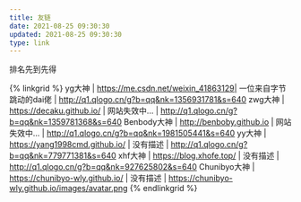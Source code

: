 ```yaml
---
title: 友链
date: 2021-08-25 09:30:30
updated: 2021-08-25 09:30:30
type: link
---
```


排名先到先得

{% linkgrid %}
yg大神 | https://me.csdn.net/weixin_41863129| 一位来自字节跳动的dai佬 | http://q1.qlogo.cn/g?b=qq&nk=1356931781&s=640
zwg大神 | https://decaku.github.io/ | 网站失效中... | http://q1.qlogo.cn/g?b=qq&nk=1359781368&s=640
Benbody大神 | http://benboby.github.io | 网站失效中... | http://q1.qlogo.cn/g?b=qq&nk=1981505441&s=640
yy大神 | https://yang1998cmd.github.io/ | 没有描述 |  http://q1.qlogo.cn/g?b=qq&nk=779771381&s=640
xhf大神 | https://blog.xhofe.top/ | 没有描述 |  http://q1.qlogo.cn/g?b=qq&nk=927625802&s=640
Chunibyo大神 | https://chunibyo-wly.github.io/ | 没有描述 |  https://chunibyo-wly.github.io/images/avatar.png
{% endlinkgrid %}
